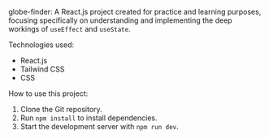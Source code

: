 globe-finder: A React.js project created for practice and learning purposes, focusing specifically on understanding and implementing the deep workings of `useEffect` and `useState`.  

Technologies used:
- React.js  
- Tailwind CSS  
- CSS  

How to use this project:
1. Clone the Git repository.  
2. Run `npm install` to install dependencies.  
3. Start the development server with `npm run dev`.  
